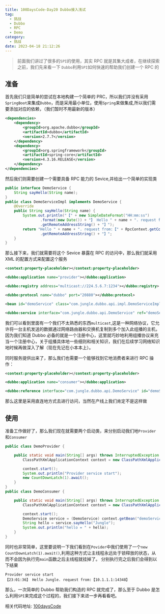 ```yaml
---
title: 100DaysCode-Day20 Dubbo接入浅试
tag:
  - 挑战
  - Dubbo
  - RPC
  - Demo
category:
  - 挑战
date: 2023-04-18 21:12:26
---
```


> 前面我们讲过了很多的`SPI`的使用，其实 RPC 就是其集大成者，在继续探索之前，我们先来看一下
> `Dubbo`利用`SPI`如何快速的帮助我们创建一个 RPC 的

## 准备

首先我们只是简单的尝试在本地构建一个简单的 PRC，所以我们并没有采用`SpringBoot`来集成`Dubbo`，而是采用最小单位，使用`Spring`来做集成,所以我们需要添加对应的依赖，（我们暂时不用最新的版本）

```xml
<dependencies>
    <dependency>
        <groupId>org.apache.dubbo</groupId>
        <artifactId>dubbo</artifactId>
        <version>2.7.7</version>
    </dependency>
    <dependency>
	    <groupId>org.springframework</groupId>
        <artifactId>spring-core</artifactId>
        <version>4.3.16.RELEASE</version>
    </dependency>
</dependencies>
```

然后我们则需要创建一个需要具备 RPC 能力的 Sevice,并给出一个简单的实现类

```java
public interface DemoService {
    String sayHello(String name);
}
public class DemoServiceImpl implements DemoService {
    @Override
    public String sayHello(String name) {
        System.out.println("【" + new SimpleDateFormat("HH:mm:ss")
                .format(new Date()) + "】 Hello " + name + ". request from:【" + RpcContext.getContext()
                .getRemoteAddressString() + "】");
        return "Hello " + name + ". request from:【" + RpcContext.getContext()
                .getRemoteAddressString() + "】";
    }
}
```

那么接下来，我们就需要将这个 Sevice 暴露在 RPC 的访问中，那么我们就采用 XML 的配置方式来配置这个服务

```xml
<context:property-placeholder></context:property-placeholder>

<dubbo:application name="provider"></dubbo:application>

<dubbo:registry address="multicast://224.5.6.7:1234"></dubbo:registry>

<dubbo:protocol name="dubbo" port="20880"></dubbo:protocol>

<bean id="demoService" class="com.jungle.dubbo.api.impl.DemoServiceImpl"></bean>

<dubbo:service interface="com.jungle.dubbo.api.DemoService" ref="demoService" group="test"></dubbo:service>

```

我们可以看到里面有一个我们不太熟悉的东西`multicast`,这是一种网络协议，它允许将一台主机发送的数据通过网络路由器和交换机复制到多个加入此组播的主机，因为我们知道 Dubbo 必备的就是一个注册中心，这里就巧妙地利用组播协议来充当一个注册中心，关于组播具体地一些细则和相关知识，我们在后续学习网络知识地时候再做深入了解（现在先记在小本本上）。

同时服务提供出来了，那么我们也需要一个能够找到它地消费者来进行 RPC 操作：

```xml
<context:property-placeholder></context:property-placeholder>

<dubbo:application name="consumer"></dubbo:application>

<dubbo:reference interface="com.jungle.dubbo.api.DemoService" id="demoService" check="false" url="127.0.0.1:20880"  group="test"></dubbo:reference>
```

那么这里是采用直连地方式去进行访问，当然在产线上我们肯定不是这样做

## 使用

准备工作做好了，那么我们现在就需要两个启动类，来分别启动我们地`Provider`和`Consumer`

```java
public class DemoProvider {

    public static void main(String[] args) throws InterruptedException {
        ClassPathXmlApplicationContext context = new ClassPathXmlApplicationContext("/dubbo-provider.xml");

        context.start();
        System.out.println("Provider service start");
        new CountDownLatch(1).await();
    }
}
public class DemoConsumer {

    public static void main(String[] args) throws InterruptedException {
        ClassPathXmlApplicationContext context = new ClassPathXmlApplicationContext("/dubbo-consumer.xml");

        context.start();
        DemoService service = (DemoService) context.getBean("demoService");
        String hello = service.sayHello("Jungle");
        System.out.println("hello = " + hello);
    }
}
```

同时也非常简单，这里要说明一下我们看到在`Povider`中我们使用了一个`new CountDownLatch(1).await()`,利用这种方式让主线程永远处于锁释放的状态，从而不会因为执行完`main`函数之后主线程就挂掉了。
分别执行完之后我们会得到以下结果

```console
Provider service start
【23:01:36】 Hello Jungle. request from:【10.1.1.1:14348】
```

那么，一次简单的 Dubbo 帮助我们构造的 RPC 就完成了，那么至于 Dubbo 是怎么利用`SPI`来完成这个过程的，我们接下来进一步再看看吧。

相关代码地址:
[100daysCode](https://github.com/dgjungleP/100days-code-round1)
